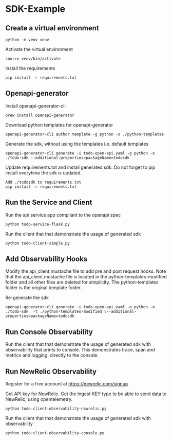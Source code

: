 # SDK-Example

## Create a virtual environment
```
python -m venv venv
```

Activate the virtual environment
```
source venv/bin/activate
```

Install the requirements
```
pip install -r requirements.txt
```

## Openapi-generator 

Install openapi-generator-cli

```
brew install openapi-generator
```

Download python templates for openapi-generator
```
openapi-generator-cli author template -g python -o ./python-templates
```

Generate the sdk, without using the templates i.e. default templates
```
openapi-generator-cli generate -i todo-open-api.yaml -g python -o ./todo-sdk --additional-properties=packageName=todosdk
```

Update requirements.txt and install generated sdk. Do not forget to pip install everytime the sdk is updated.
```
Add ./todosdk to requirements.txt
pip install -r requirements.txt
```
## Run the Service and Client

Run the api service app compliant to the openapi spec
```
python todo-service-flask.py
```

Run the client that that demonstrate the usage of generated sdk
```
python todo-client-simple.py
```

## Add Observability Hooks


Modify the api_client.mustache file to add pre and post request hooks. Note that the api_client.mustache file is located in the python-templates-modified folder and all other files are deleted for simplicity. The python-templates folder is the original template folder.

Re-generate the sdk
```
openapi-generator-cli generate -i todo-open-api.yaml -g python -o ./todo-sdk  -t ./python-templates-modified \--additional-properties=packageName=todosdk
```

## Run Console Observability

Run the client that that demonstrate the usage of generated sdk with observability that prints to console. This demonstrates trace, span and metrics and logging, directly to the console.

## Run NewRelic Observability

Register for a free account at https://newrelic.com/signup

Get API key for NewRelic. Get the Ingest KEY type to be able to send data to NewRelic, using opentelemetry.

```
python todo-client-observability-newrelic.py
```



Run the client that that demonstrate the usage of generated sdk with observability
```
python todo-client-observability-console.py
```